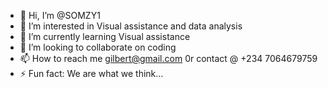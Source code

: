 - 👋 Hi, I’m @SOMZY1
- 👀 I’m interested in Visual assistance and data analysis
- 🌱 I’m currently learning Visual assistance
- 💞️ I’m looking to collaborate on coding
- 📫 How to reach me gilbert@gmail.com 0r contact @ +234 7064679759
- ⚡ Fun fact: We are what we think...

<!---
SOMZY1/SOMZY1 is a ✨ special ✨ repository because its `README.md` (this file) appears on your GitHub profile.
You can click the Preview link to take a look at your changes.
--->
